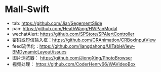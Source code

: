 # Mall-Swift

- tab: https://github.com/Jiar/SegementSlide
- pan: https://github.com/HeathWang/HWPanModal
- wechatAlert: https://github.com/SPStore/SPAlertController
- 密码或短信输入框：https://github.com/CRAnimation/CRBoxInputView
- feed流优化：https://github.com/liangdahong/UITableView-BMDynamicLayout/issues
- 图片浏览器： https://github.com/JiongXing/PhotoBrowser
- 视频处理： https://github.com/CoderHenry66/WAVideoBox
